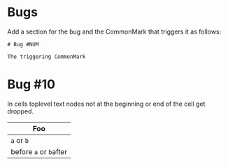 Bugs
====

Add a section for the bug and the CommonMark that triggers it as 
follows:

```
# Bug #NUM

The triggering CommonMark
```

# Bug \#10 

In cells toplevel text nodes not at the beginning or end of the cell
get dropped.

|  Foo                    |
|-------------------------|
| `a` or `b`             |
| before `a` or `b`after |


